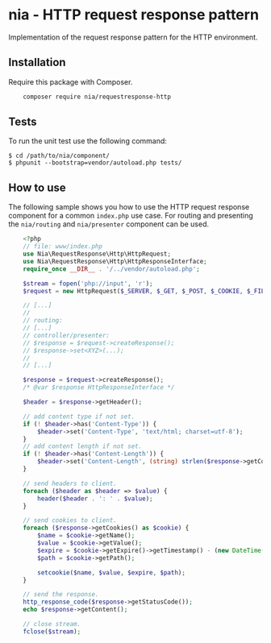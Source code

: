 # nia - HTTP request response pattern

Implementation of the request response pattern for the HTTP environment.

## Installation

Require this package with Composer.

```bash
	composer require nia/requestresponse-http
```

## Tests
To run the unit test use the following command:

    $ cd /path/to/nia/component/
    $ phpunit --bootstrap=vendor/autoload.php tests/

## How to use
The following sample shows you how to use the HTTP request response component for a common `index.php` use case. For routing and presenting the `nia/routing` and `nia/presenter` component can be used.

```php
	<?php
	// file: www/index.php
	use Nia\RequestResponse\Http\HttpRequest;
	use Nia\RequestResponse\Http\HttpResponseInterface;
	require_once __DIR__ . '/../vendor/autoload.php';

	$stream = fopen('php://input', 'r');
	$request = new HttpRequest($_SERVER, $_GET, $_POST, $_COOKIE, $_FILES, $stream);

	// [...]
	//
	// routing:
	// [...]
	// controller/presenter:
	// $response = $request->createResponse();
	// $response->set<XYZ>(...);
	//
	// [...]

	$response = $request->createResponse();
	/* @var $response HttpResponseInterface */

	$header = $response->getHeader();

	// add content type if not set.
	if (! $header->has('Content-Type')) {
	    $header->set('Content-Type', 'text/html; charset=utf-8');
	}
	// add content length if not set.
	if (! $header->has('Content-Length')) {
	    $header->set('Content-Length', (string) strlen($response->getContent()));
	}

	// send headers to client.
	foreach ($header as $header => $value) {
	    header($header . ': ' . $value);
	}

	// send cookies to client.
	foreach ($response->getCookies() as $cookie) {
	    $name = $cookie->getName();
	    $value = $cookie->getValue();
	    $expire = $cookie->getExpire()->getTimestamp() - (new DateTime())->getTimestamp();
	    $path = $cookie->getPath();

	    setcookie($name, $value, $expire, $path);
	}

	// send the response.
	http_response_code($response->getStatusCode());
	echo $response->getContent();

	// close stream.
	fclose($stream);

```
